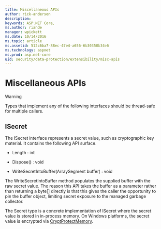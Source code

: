 ```yaml
---
title: Miscellaneous APIs
author: rick-anderson
description: 
keywords: ASP.NET Core,
ms.author: riande
manager: wpickett
ms.date: 10/14/2016
ms.topic: article
ms.assetid: 512c6ba7-88ec-47e4-a656-6b30350b34e6
ms.technology: aspnet
ms.prod: asp.net-core
uid: security/data-protection/extensibility/misc-apis
---
```

# Miscellaneous APIs

<a name=data-protection-extensibility-mics-apis></a>

>[!WARNING]
> Types that implement any of the following interfaces should be thread-safe for multiple callers.

## ISecret

The ISecret interface represents a secret value, such as cryptographic key material. It contains the following API surface.

* Length : int

* Dispose() : void

* WriteSecretIntoBuffer(ArraySegment<byte> buffer) : void

The WriteSecretIntoBuffer method populates the supplied buffer with the raw secret value. The reason this API takes the buffer as a parameter rather than returning a byte[] directly is that this gives the caller the opportunity to pin the buffer object, limiting secret exposure to the managed garbage collector.

The Secret type is a concrete implementation of ISecret where the secret value is stored in in-process memory. On Windows platforms, the secret value is encrypted via [CryptProtectMemory](https://msdn.microsoft.com/library/windows/desktop/aa380262(v=vs.85).aspx).
